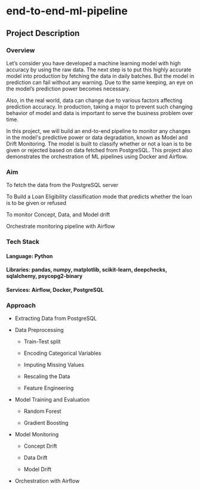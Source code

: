 # end-to-end-ml-pipeline
## Project Description
### Overview

Let’s consider you have developed a machine learning model with high accuracy by using the raw data. The next step is to put this highly accurate model into production by fetching the data in daily batches. But the model in prediction can fail without any warning. Due to the same keeping, an eye on the model’s prediction power becomes necessary.

Also, in the real world, data can change due to various factors affecting prediction accuracy. In production, taking a major to prevent such changing behavior of model and data is important to serve the business problem over time. 

In this project, we will build an end-to-end pipeline to monitor any changes in the model's predictive power or data degradation, known as Model and Drift Monitoring. The model is built to classify whether or not a loan is to be given or rejected based on data fetched from PostgreSQL. This project also demonstrates the orchestration of ML pipelines using Docker and Airflow.




### Aim

To fetch the data from the PostgreSQL server

To Build a Loan Eligibility classification mode that predicts whether the loan is to be given or refused

To monitor Concept, Data, and Model drift

Orchestrate monitoring pipeline with Airflow




### Tech Stack

#### Language: Python

#### Libraries: pandas, numpy, matplotlib, scikit-learn, deepchecks, sqlalchemy, psycopg2-binary

#### Services: Airflow, Docker, PostgreSQL




### Approach

- Extracting Data from PostgreSQL

- Data Preprocessing

  - Train-Test split

  - Encoding Categorical Variables

  - Imputing Missing Values

  - Rescaling the Data

  - Feature Engineering

- Model Training and Evaluation

  - Random Forest

  - Gradient Boosting

- Model Monitoring

  - Concept Drift

  - Data Drift

  - Model Drift

- Orchestration with Airflow